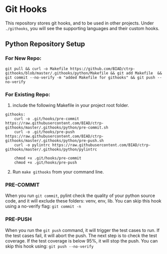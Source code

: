 

# Git Hooks

This repository stores git hooks, and to be used in other projects.
Under `./githooks`, you will see the supporting languages and their custom hooks.

## Python Repository Setup
### For New Repo:
```
git pull && curl -o Makefile https://github.com/BIAD/ctrp-githooks/blob/master/.githooks/python/Makefile && git add Makefile  && git commit --no-verify -m "added Makefile for githooks" && git push --no-verify
```

### For Existing Repo:

1) include the following Makefile in your project root folder.

```
githooks:
    curl -o .git/hooks/pre-commit https://raw.githubusercontent.com/BIAD/ctrp-githooks/master/.githooks/python/pre-commit.sh
    curl -o .git/hooks/pre-push https://raw.githubusercontent.com/BIAD/ctrp-githooks/master/.githooks/python/pre-push.sh
    curl -o pylintrc https://raw.githubusercontent.com/BIAD/ctrp-githooks/master/.githooks/python/pylintrc

    chmod +x .git/hooks/pre-commit
    chmod +x .git/hooks/pre-push

```

2) Run `make githooks` from your command line.


### PRE-COMMIT
When you run `git commit`, pylint check the quality of your python source code, and it will exclude these folders: venv,
env, lib. You can skip this hook using a no-verify flag: `git commit -n`

###  PRE-PUSH
When you run the `git push` command, it will trigger the test cases to run.
If the test cases fail, it will abort the push. The next step is to check the test coverage. If the test coverage is
below 95%, it will stop the push. You can skip this hook using: `git push --no-verify`



